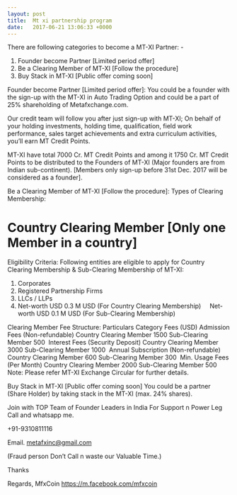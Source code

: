 ```yaml
---
layout: post
title:  Mt xi partnership program
date:   2017-06-21 13:06:33 +0000
---
```



There are following categories to become a MT-XI Partner: -

1. Founder become Partner [Limited period offer]
2. Be a Clearing Member of MT-XI [Follow the procedure]
3. Buy Stack in MT-XI [Public offer coming soon]

Founder become Partner [Limited period offer]:
You could be a founder with the sign-up with the MT-XI in Auto Trading Option and could be a part of 25% shareholding of Metafxchange.com.

Our credit team will follow you after just sign-up with MT-XI; On behalf of your holding investments, holding time, qualification, field work performance, sales target achievements and extra curriculum activities, you’ll earn MT Credit Points.

MT-XI have total 7000 Cr. MT Credit Points and among it 1750 Cr. MT Credit Points to be distributed to the Founders of MT-XI (Major founders are from Indian sub-continent). [Members only sign-up before 31st Dec. 2017 will be considered as a founder].

Be a Clearing Member of MT-XI [Follow the procedure]:
Types of Clearing Membership:

# Country Clearing Member [Only one Member in a country]

Eligibility Criteria: Following entities are eligible to apply for Country Clearing Membership & Sub-Clearing Membership of MT-XI:

1. Corporates
2. Registered Partnership Firms
3. LLCs / LLPs
4. Net-worth USD 0.3 M USD (For Country Clearing Membership)
    Net-worth USD 0.1 M USD (For Sub-Clearing Membership)

Clearing Member Fee Structure:
Particulars Category Fees (USD)
Admission Fees (Non-refundable) Country Clearing Member 1500
Sub-Clearing Member 500  
Interest Fees (Security Deposit) Country Clearing Member 3000
Sub-Clearing Member 1000  
Annual Subscription (Non-refundable) Country Clearing Member 600
Sub-Clearing Member 300  
Min. Usage Fees (Per Month) Country Clearing Member 2000
Sub-Clearing Member 500  
Note: Please refer MT-XI Exchange Circular for further details.

Buy Stack in MT-XI [Public offer coming soon]
You could be a partner (Share Holder) by taking stack in the MT-XI (max. 24% shares).

Join with TOP Team of Founder Leaders in India For Support n Power Leg Call and whatsapp me.

+91-9310811116

Email. metafxinc@gmail.com

(Fraud person Don’t Call n waste our Valuable Time.)

Thanks

Regards, MfxCoin https://m.facebook.com/mfxcoin
